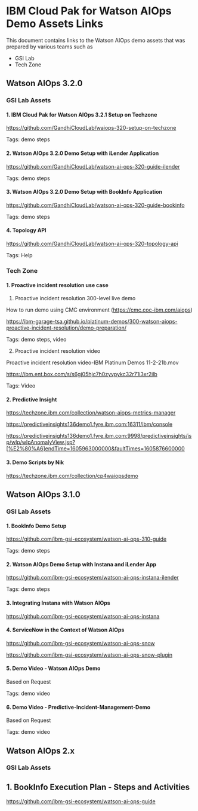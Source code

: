 # IBM Cloud Pak for Watson AIOps Demo Assets Links

This document contains links to the Watson AIOps demo assets that was prepared by various teams such as

- GSI Lab
- Tech Zone

## Watson AIOps 3.2.0

### GSI Lab Assets

#### 1. IBM Cloud Pak for Watson AIOps 3.2.1 Setup on Techzone

https://github.com/GandhiCloudLab/waiops-320-setup-on-techzone

Tags: demo steps

#### 2. Watson AIOps 3.2.0 Demo Setup with iLender Application

https://github.com/GandhiCloudLab/watson-ai-ops-320-guide-ilender

Tags: demo steps

#### 3. Watson AIOps 3.2.0 Demo Setup with BookInfo Application

https://github.com/GandhiCloudLab/watson-ai-ops-320-guide-bookinfo

Tags: demo steps

#### 4. Topology API

https://github.com/GandhiCloudLab/watson-ai-ops-320-topology-api

Tags: Help

### Tech Zone 

#### 1. Proactive incident resolution use case

1. Proactive incident resolution 300-level live demo

How to run demo using CMC environment (https://cmc.coc-ibm.com/aiops)

https://ibm-garage-tsa.github.io/platinum-demos/300-watson-aiops-proactive-incident-resolution/demo-preparation/

Tags: demo steps, video

2. Proactive incident resolution video

Proactive incident resolution video-IBM Platinum Demos 11-2-21b.mov

https://ibm.ent.box.com/s/s6gj05hjc7h0zyvpykc32r71i3xr2ilb

Tags: Video

#### 2. Predictive Insight

https://techzone.ibm.com/collection/watson-aiops-metrics-manager

https://predictiveinsights136demo1.fyre.ibm.com:16311/ibm/console

https://predictiveinsights136demo1.fyre.ibm.com:9998/predictiveinsights/jsp/wlp/wlpAnomalyView.jsp?[%E2%80%A6]endTime=1605963000000&faultTimes=1605876600000

#### 3. Demo Scripts by Nik

https://techzone.ibm.com/collection/cp4waiopsdemo


## Watson AIOps 3.1.0

### GSI Lab Assets

#### 1. BookInfo Demo Setup

https://github.com/ibm-gsi-ecosystem/watson-ai-ops-310-guide

Tags: demo steps

#### 2. Watson AIOps Demo Setup with Instana and iLender App

https://github.com/ibm-gsi-ecosystem/watson-ai-ops-instana-ilender

Tags: demo steps

#### 3. Integrating Instana with Watson AIOps

https://github.com/ibm-gsi-ecosystem/watson-ai-ops-instana

#### 4. ServiceNow in the Context of Watson AIOps

https://github.com/ibm-gsi-ecosystem/watson-ai-ops-snow

https://github.com/ibm-gsi-ecosystem/watson-ai-ops-snow-plugin

#### 5. Demo Video - Watson AIOps Demo

Based on Request

Tags: demo video

#### 6. Demo Video - Predictive-Incident-Management-Demo

Based on Request

Tags: demo video


## Watson AIOps 2.x

### GSI Lab Assets

## 1. BookInfo Execution Plan - Steps and Activities

https://github.com/ibm-gsi-ecosystem/watson-ai-ops-guide
